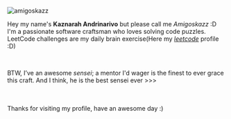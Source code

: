 
<p align="left"> <img src="https://komarev.com/ghpvc/?username=amigoskazz&label=Profile%20views&color=0e75b6&style=flat" alt="amigoskazz" /> </p>

<p align="left">
  
Hey my name's **Kaznarah Andrinarivo** but please call me _Amigoskazz_ :D </br>
I'm a passionate software craftsman who loves solving code puzzles. LeetCode challenges are my daily brain exercise(Here my _[leetcode](https://leetcode.com/u/amigoskazz/)_ profile :D)

<br>

BTW, I’ve an awesome _sensei_; a mentor I'd wager is the finest to ever grace this craft. And I think, he is the best sensei ever >>>

</br>
</br>
Thanks for visiting my profile, have an awesome day :)
</p>
